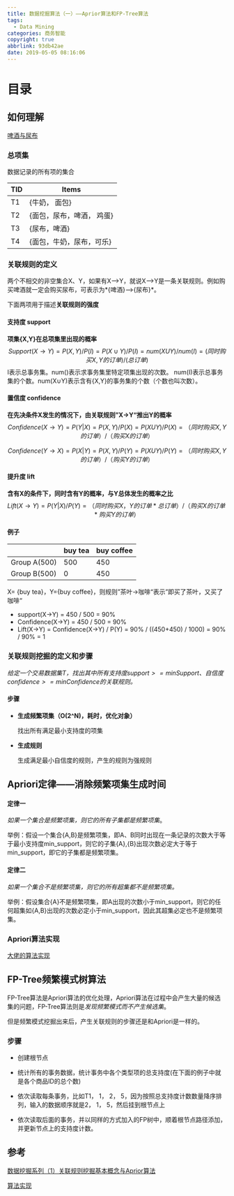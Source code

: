 ```yaml
---
title: 数据挖掘算法（一）——Aprior算法和FP-Tree算法
tags:
  - Data Mining
categories: 商务智能
copyright: true
abbrlink: 93db42ae
date: 2019-05-05 08:16:06
---
```


# 目录

<!-- toc -->



## 如何理解

[啤酒与尿布](http://book.douban.com/subject/3283973/)

### 总项集

数据记录的所有项的集合

| TID  | Items                     |
| ---- | ------------------------- |
| T1   | {牛奶， 面包}             |
| T2   | {面包，尿布，啤酒， 鸡蛋} |
| T3   | {尿布，啤酒}              |
| T4   | {面包，牛奶，尿布，可乐}  |

### 关联规则的定义

两个不相交的非空集合X、Y，如果有X-->Y，就说X-->Y是一条关联规则。例如购买啤酒就一定会购买尿布，可表示为*{啤酒}-->{尿布}*。

下面两项用于描述**关联规则的强度**

#### 支持度 support

**项集{X,Y}在总项集里出现的概率**
$$
Support(X→Y) = P(X,Y) / P(I) = P(X∪Y) / P(I) = num(XUY) / num(I) = (同时购买{X, Y}的订单) / (总订单)
$$
I表示总事务集。num()表示求事务集里特定项集出现的次数。 num(I)表示总事务集的个数。num(X∪Y)表示含有{X,Y}的事务集的个数（个数也叫次数）。



#### 置信度 confidence

**在先决条件X发生的情况下，由关联规则”X→Y“推出Y的概率**
$$
Confidence(X→Y) = P(Y|X)  = P(X,Y) / P(X) = P(XUY) / P(X) = （同时购买{X, Y}的订单）/（购买X的订单）
$$

$$
Confidence(Y→X) = P(X|Y)  = P(X,Y) / P(Y) = P(XUY) / P(Y) = （同时购买{X, Y}的订单）/（购买Y的订单）
$$



#### 提升度 lift

**含有X的条件下，同时含有Y的概率，与Y总体发生的概率之比**
$$
Lift(X→Y) = P(Y|X) / P(Y) = （同时购买{X，Y}的订单*总订单）/（购买X的订单*购买Y的订单）
$$


#### 例子

|              | buy tea | buy coffee |
| ------------ | ------- | ---------- |
| Group A(500) | 500     | 450        |
| Group B(500) | 0       | 450        |

X= {buy tea}，Y={buy coffee}，则规则”茶叶→咖啡“表示”即买了茶叶，又买了咖啡“
- support(X→Y) =  450 / 500 = 90%
- Confidence(X→Y) = 450 / 500 = 90%
- Lift(X→Y) = Confidence(X→Y) / P(Y) = 90% /  ((450+450) / 1000) = 90% / 90% = 1



### 关联规则挖掘的定义和步骤

*给定一个交易数据集T，找出其中所有支持度$support >= minSupport$、自信度$confidence >= minConfidence$的关联规则。*

#### 步骤

- **生成频繁项集（O(2^N)，耗时，优化对象）**

  找出所有满足最小支持度的项集

- **生成规则**

  生成满足最小自信度的规则，产生的规则为强规则



## Apriori定律——消除频繁项集生成时间

#### 定律一

*如果一个集合是频繁项集，则它的所有子集都是频繁项集*。

举例：假设一个集合{A,B}是频繁项集，即A、B同时出现在一条记录的次数大于等于最小支持度min_support，则它的子集{A},{B}出现次数必定大于等于min_support，即它的子集都是频繁项集。

#### 定律二

*如果一个集合不是频繁项集，则它的所有超集都不是频繁项集。*

举例：假设集合{A}不是频繁项集，即A出现的次数小于min_support，则它的任何超集如{A,B}出现的次数必定小于min_support，因此其超集必定也不是频繁项集。

### Apriori算法实现

[大佬的算法实现](<https://github.com/linyiqun/DataMiningAlgorithm/tree/master/AssociationAnalysis/DataMining_Apriori>)



## FP-Tree频繁模式树算法 

FP-Tree算法是Apriori算法的优化处理，Apriori算法在过程中会产生大量的候选集的问题，FP-Tree算法则是*发现频繁模式而不产生候选集*。

但是频繁模式挖掘出来后，产生关联规则的步骤还是和Apriori是一样的。

### 步骤

- 创建根节点

- 统计所有的事务数据，统计事务中各个类型项的总支持度(在下面的例子中就是各个商品ID的总个数)

- 依次读取每条事务，比如T1， 1， 2， 5，因为按照总支持度计数数量降序排列，输入的数据顺序就是2， 1， 5，然后挂到根节点上

- 依次读取后面的事务，并以同样的方式加入的FP树中，顺着根节点路径添加，并更新节点上的支持度计数。

  





## 参考

[数据挖掘系列（1）关联规则挖掘基本概念与Aprior算法](https://www.cnblogs.com/fengfenggirl/p/associate_apriori.html)

[算法实现](<https://github.com/linyiqun/DataMiningAlgorithm/tree/master/AssociationAnalysis/DataMining_Apriori>)